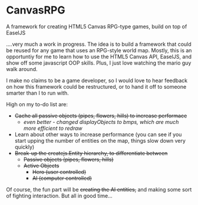 CanvasRPG
=========

A framework for creating HTML5 Canvas RPG-type games, build on top of EaselJS

....very much a work in progress. The idea is to build a framework that could be reused for any game that uses an RPG-style world map. Mostly, this is an opportuntiy for me to learn how to use the HTML5 Canvas API, EaselJS, and show off some javascript OOP skills. Plus, I just love watching the mario guy walk around.

I make no claims to be a game developer, so I would love to hear feedback on how this framework could be restructured, or to hand it off to someone smarter than I to run with.

High on my to-do list are:
* ~~Cache all passive objects (pipes, flowers, hills) to increase performace~~
  * *even better - changed displayObjects to bmps, which are much more efficient to redraw*
* Learn about other ways to increase performance (you can see if you start upping the number of entities on the map, things slow down very quickly)
* ~~Break-up the createjs.Entity hierarchy, to differentiate between~~
  * ~~Passive objects (pipes, flowers, hills)~~
  * ~~Active Objects~~
    * ~~Hero (user controlled)~~
    * ~~AI (computer controlled)~~

Of course, the fun part will be ~~creating the AI entities,~~ and making some sort of fighting interaction. But all in good time...
